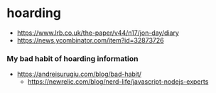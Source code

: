 # hoarding

* https://www.lrb.co.uk/the-paper/v44/n17/jon-day/diary
* https://news.ycombinator.com/item?id=32873726

### My bad habit of hoarding information
* https://andreisurugiu.com/blog/bad-habit/
  * https://newrelic.com/blog/nerd-life/javascript-nodejs-experts